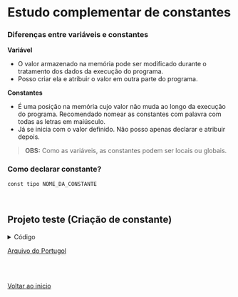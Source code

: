 # Estudo complementar de constantes

### Diferenças entre variáveis e constantes

**Variável**  
- O valor armazenado na memória pode ser modificado durante o tratamento dos dados da execução do programa.
- Posso criar ela e atribuir o valor em outra parte do programa.

**Constantes** 
- É uma posição na memória cujo valor não muda ao  longo da execução do programa. Recomendado nomear as constantes com palavra com todas as letras em maiúsculo.
- Já se inicia com o valor definido. Não posso apenas declarar e atribuir depois.

>**OBS:** Como as variáveis, as constantes podem ser locais ou globais.

### Como declarar constante? 
```portugol
const tipo NOME_DA_CONSTANTE
```
<br> 

## Projeto teste (Criação de constante)

<details>
<summary>Código</summary>

```portugol
programa
{	
	const real PI = 3.1415 //Declarando e atribuindo valor a constante "PI"
	
	funcao inicio()
	{
		escreva("Aqui usamos a constante para armazenar o valor de Pi:", PI, "\n")
	}
}
```

</details>

[Arquivo do Portugol](/Arquivos/C%C3%B3digo/Teste%20constente.por)

<br>

<br>

[Voltar ao inicio](/README.md)